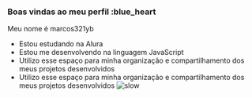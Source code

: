 ### Boas vindas ao meu perfil :blue_heart
Meu nome é marcos321yb
- Estou estudando na Alura
- Estou me desenvolvendo na linguagem JavaScript
- Utilizo esse espaço para minha organização e
compartilhamento dos meus projetos desenvolvidos
- Utilizo esse espaço para minha organização e
compartilhamento dos meus projetos desenvolvidos
![slow](https://media.tenor.com/IgqQta2JOeMAAAAj/skull-skull-emoji.gif)
